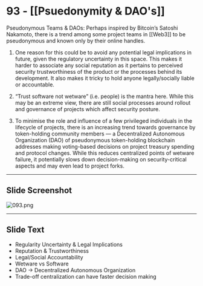 # 93 - [[Psuedonymity & DAO's]]

Pseudonymous Teams & DAOs: Perhaps inspired by Bitcoin’s Satoshi Nakamoto, there is a trend among some project teams in [[Web3]] to be pseudonymous and known only by their online handles. 

1.  One reason for this could be to avoid any potential legal implications in future, given the regulatory uncertainty in this space. This makes it harder to associate any social reputation as it pertains to perceived security trustworthiness of the product or the processes behind its development. It also makes it tricky to hold anyone legally/socially liable or accountable. 
    
2.  “Trust software not wetware” (i.e. people) is the mantra here. While this may be an extreme view, there are still social processes around rollout and governance of projects which affect security posture. 
    
3.  To minimise the role and influence of a few privileged individuals in the lifecycle of projects, there is an increasing trend towards governance by token-holding community members — a Decentralized Autonomous Organization (DAO) of pseudonymous token-holding blockchain addresses making voting-based decisions on project treasury spending and protocol changes. While this reduces centralized points of wetware failure, it potentially slows down decision-making on security-critical aspects and may even lead to project forks.

___
## Slide Screenshot
![093.png](../images/ethereum101/093.png)
___
## Slide Text
- Regularity Uncertainty & Legal Implications
- Reputation & Trustworthiness
- Legal/Social Accountability
- Wetware vs Software
- DAO -> Decentralized Autonomous Organization
- Trade-off centralization can have faster decision making
 

